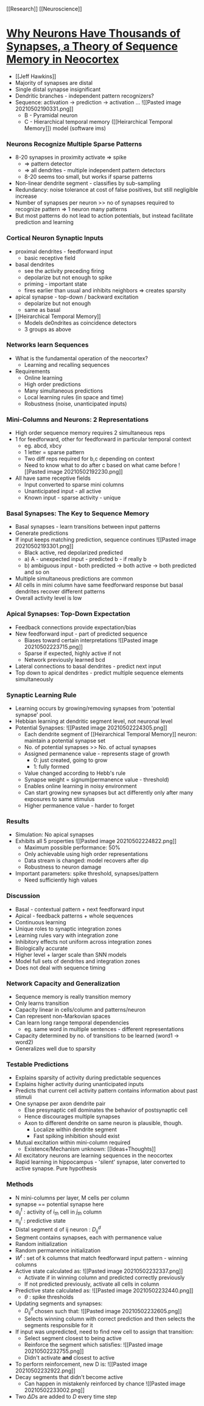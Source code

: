 [[Research]] [[Neuroscience]] 
# [Why Neurons Have Thousands of Synapses, a Theory of Sequence Memory in Neocortex](https://www.frontiersin.org/articles/10.3389/fncir.2016.00023/full)
- [[Jeff Hawkins]]
- Majority of synapses are distal
- Single distal synapse insignificant
- Dendritic branches - independent pattern recognizers?
- Sequence: activation -> prediction -> activation ...
![[Pasted image 20210502190331.png]]
	- B - Pyramidal neuron 
	- C - Hierarchical temporal memory ([[Heirarchical Temporal Memory]]) model (software ims)

### Neurons Recognize Multiple Sparse Patterns
- 8-20 synapses in proximity activate => spike
	- => pattern detector
	- => all dendrites - multiple independent pattern detectors
	- 8-20 seems too small, but works if sparse patterns
- Non-linear dendrite segment - classifies by sub-sampling
- Redundancy: noise tolerance at cost of false positives, but still negligible increase
- Number of synapses per neuron >> no of synapses required to recognize pattern => 1 neuron many patterns
- But most patterns do not lead to action potentials, but instead facilitate prediction and learning
### Cortical Neuron Synaptic Inputs
- proximal dendrites - feedforward input
	- basic receptive field
- basal dendrites
	- see the activity preceding firing
	- depolarize but not enough to spike
	- priming - important state
	- fires earlier than usual and inhibits neighbors => creates sparsity
- apical synapse - top-down / backward excitation
	- depolarize but not enough
	- same as basal
- [[Heirarchical Temporal Memory]]
	- Models de0ndrites as coincidence detectors
	- 3 groups as above

### Networks learn Sequences
- What is the fundamental operation of the neocortex?
	- Learning and recalling sequences
- Requirements
	- Online learning
	- High order predictions
	- Many simultaneous predictions
	- Local learning rules (in space and time)
	- Robustness (noise, unanticipated inputs)
### Mini-Columns and Neurons: 2 Representations
- High order sequence memory requires 2 simultaneous reps
- 1 for feedforward, other for feedforward in particular temporal context
	- eg. abcd, xbcy 
	- 1 letter = sparse pattern
	- Two diff reps required for b,c depending on context
	- Need to know what to do after c based on what came before
![[Pasted image 20210502192230.png]]
- All have same receptive fields
	- Input converted to sparse mini columns
	- Unanticipated input - all active
	- Known input - sparse activity - unique
### Basal Synapses: The Key to Sequence Memory
- Basal synapses - learn transitions between input patterns
- Generate predictions
- If input keeps matching prediction, sequence continues
![[Pasted image 20210502193301.png]]
	- Black active, red depolarized predicted
	- a) A - unexpected input  - predicted b - if really b
	- b) ambiguous input - both predicted -> both active -> both predicted and so on
- Multiple simultaneous predictions are common
- All cells in mini column have same feedforward response but basal dendrites recover different patterns
- Overall activity level is low

### Apical Synapses: Top-Down Expectation
- Feedback connections provide expectation/bias
- New feedforward input - part of predicted sequence
	- Biases toward certain interpretations
![[Pasted image 20210502223715.png]]
	- Sparse if expected, highly active if not
	- Network previously learned bcd
- Lateral connections to basal dendrites - predict next input
- Top down to apical dendrites - predict multiple sequence elements simultaneously

### Synaptic Learning Rule
- Learning occurs by growing/removing synapses from 'potential synapse' pool.
- Hebbian learning at dendritic segment level, not neuronal level
- Potential Synapses:
![[Pasted image 20210502224305.png]]
	- Each dendrite segment of [[Heirarchical Temporal Memory]] neuron: maintain a potential synapse set
	- No. of potential synapses >> No. of actual synapses
	- Assigned permanence value - represents stage of growth 
		- 0: just created, going to grow
		- 1: fully formed
	- Value changed according to Hebb's rule
	- Synapse weight = signum(permanence value - threshold)
	- Enables online learning in noisy environment
	- Can start growing new synapses but act differently only after many exposures to same stimulus
	- Higher permanence value - harder to forget

### Results
- Simulation: No apical synapses
- Exhibits all 5 properties
![[Pasted image 20210502224822.png]]
	- Maximum possible performance: 50%
	- Only achievable using high order representations
	- Data stream is changed: model recovers after dip
	- Robustness to neuron damage
- Important parameters: spike threshold, synapses/pattern
	- Need sufficiently high values

### Discussion
- Basal - contextual pattern + next feedforward input
- Apical - feedback patterns + whole sequences
- Continuous learning
- Unique roles to synaptic integration zones
- Learning rules vary with integration zone
- Inhibitory effects not uniform across integration zones
- Biologically accurate
- Higher level + larger scale than SNN models
- Model full sets of dendrites and integration zones
- Does not deal with sequence timing

### Network Capacity and Generalization
- Sequence memory is really transition memory
- Only learns transition
- Capacity linear in cells/column and patterns/neuron
- Can represent non-Markovian spaces
- Can learn long range temporal dependencies
	- eg. same word in multiple sentences - different representations
- Capacity determined by no. of transitions to be learned (word1 -> word2)
- Generalizes well due to sparsity

### Testable Predictions
- Explains sparsity of activity during predictable sequences
- Explains higher activity during unanticipated inputs
- Predicts that current cell activity pattern contains information about past stimuli 
- One synapse per axon dendrite pair
	- Else presynaptic cell dominates the behavior of postsynaptic cell
	- Hence discourages multiple synapses
	- Axon to different dendrite on same neuron is plausible, though.
		- Localize within dendrite segment
		- Fast spiking inhibition should exist
- Mutual excitation within mini-column required
	- Existence/Mechanism unknown: [[Ideas+Thoughts]]
- All excitatory neurons are learning sequences in the neocortex
- Rapid learning in hippocampus - 'silent' synapse, later converted to active synapse. Pure hypothesis

### Methods
- N mini-columns per layer, M cells per column
- synapse == potential synapse here
- $a^t_{ij}$  :  activity of $i_{th}$ cell in $j_{th}$ column
- $\pi^t_{ij}$   :  predictive state
- Distal segment d of ij neuron : $D^d_{ij}$ 
- Segment contains synapses, each with permanence value
- Random initialization
- Random permanence initialization
- $W^t$  :  set of k columns that match feedforward input pattern - winning columns
- Active state calculated as: 
![[Pasted image 20210502232337.png]]
	- Activate if in winning column and predicted correctly previously
	- If not predicted previously, activate all cells in column
- Predictive state calculated as:
![[Pasted image 20210502232440.png]]
	- $\theta$  :  spike thresholds
- Updating segments and synapses:
	- $D^d_{ij}$  chosen such that:
![[Pasted image 20210502232605.png]]
	- Selects winning column with correct prediction and then selects the segments responsible for it
- If input was unpredicted, need to find new cell to assign that transition:
	- Select segment closest to being active
	- Reinforce the segment which satisfies:
![[Pasted image 20210502232755.png]]
	- Didn't activate **and** closest to active
- To perform reinforcement, new D is:
![[Pasted image 20210502232922.png]]
- Decay segments that didn't become active
	- Can happen in mistakenly reinforced by chance
![[Pasted image 20210502233002.png]]
- Two $\Delta D$s are added to $D$ every time step